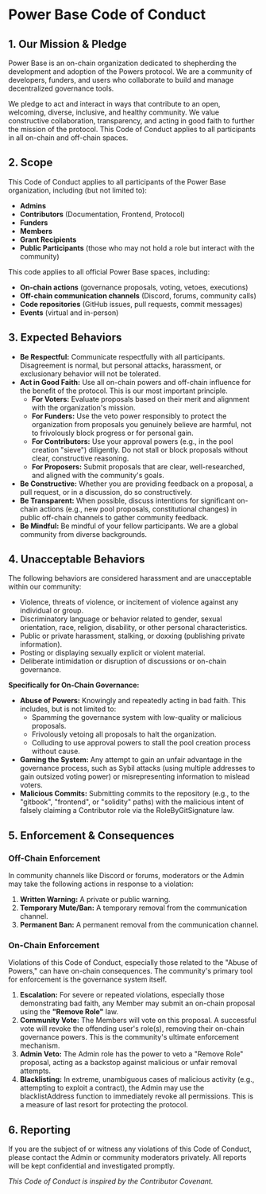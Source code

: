 # **Power Base Code of Conduct**

## **1\. Our Mission & Pledge**

Power Base is an on-chain organization dedicated to shepherding the development and adoption of the Powers protocol. We are a community of developers, funders, and users who collaborate to build and manage decentralized governance tools.

We pledge to act and interact in ways that contribute to an open, welcoming, diverse, inclusive, and healthy community. We value constructive collaboration, transparency, and acting in good faith to further the mission of the protocol. This Code of Conduct applies to all participants in all on-chain and off-chain spaces.

## **2\. Scope**

This Code of Conduct applies to all participants of the Power Base organization, including (but not limited to):

* **Admins**  
* **Contributors** (Documentation, Frontend, Protocol)  
* **Funders**  
* **Members**  
* **Grant Recipients**  
* **Public Participants** (those who may not hold a role but interact with the community)

This code applies to all official Power Base spaces, including:

* **On-chain actions** (governance proposals, voting, vetoes, executions)  
* **Off-chain communication channels** (Discord, forums, community calls)  
* **Code repositories** (GitHub issues, pull requests, commit messages)  
* **Events** (virtual and in-person)

## **3\. Expected Behaviors**

* **Be Respectful:** Communicate respectfully with all participants. Disagreement is normal, but personal attacks, harassment, or exclusionary behavior will not be tolerated.  
* **Act in Good Faith:** Use all on-chain powers and off-chain influence for the benefit of the protocol. This is our most important principle.  
  * **For Voters:** Evaluate proposals based on their merit and alignment with the organization's mission.  
  * **For Funders:** Use the veto power responsibly to protect the organization from proposals you genuinely believe are harmful, not to frivolously block progress or for personal gain.  
  * **For Contributors:** Use your approval powers (e.g., in the pool creation "sieve") diligently. Do not stall or block proposals without clear, constructive reasoning.  
  * **For Proposers:** Submit proposals that are clear, well-researched, and aligned with the community's goals.  
* **Be Constructive:** Whether you are providing feedback on a proposal, a pull request, or in a discussion, do so constructively.  
* **Be Transparent:** When possible, discuss intentions for significant on-chain actions (e.g., new pool proposals, constitutional changes) in public off-chain channels to gather community feedback.  
* **Be Mindful:** Be mindful of your fellow participants. We are a global community from diverse backgrounds.

## **4\. Unacceptable Behaviors**

The following behaviors are considered harassment and are unacceptable within our community:

* Violence, threats of violence, or incitement of violence against any individual or group.  
* Discriminatory language or behavior related to gender, sexual orientation, race, religion, disability, or other personal characteristics.  
* Public or private harassment, stalking, or doxxing (publishing private information).  
* Posting or displaying sexually explicit or violent material.  
* Deliberate intimidation or disruption of discussions or on-chain governance.

**Specifically for On-Chain Governance:**

* **Abuse of Powers:** Knowingly and repeatedly acting in bad faith. This includes, but is not limited to:  
  * Spamming the governance system with low-quality or malicious proposals.  
  * Frivolously vetoing all proposals to halt the organization.  
  * Colluding to use approval powers to stall the pool creation process without cause.  
* **Gaming the System:** Any attempt to gain an unfair advantage in the governance process, such as Sybil attacks (using multiple addresses to gain outsized voting power) or misrepresenting information to mislead voters.  
* **Malicious Commits:** Submitting commits to the repository (e.g., to the "gitbook", "frontend", or "solidity" paths) with the malicious intent of falsely claiming a Contributor role via the RoleByGitSignature law.

## **5\. Enforcement & Consequences**

### **Off-Chain Enforcement**

In community channels like Discord or forums, moderators or the Admin may take the following actions in response to a violation:

1. **Written Warning:** A private or public warning.  
2. **Temporary Mute/Ban:** A temporary removal from the communication channel.  
3. **Permanent Ban:** A permanent removal from the communication channel.

### **On-Chain Enforcement**

Violations of this Code of Conduct, especially those related to the "Abuse of Powers," can have on-chain consequences. The community's primary tool for enforcement is the governance system itself.

1. **Escalation:** For severe or repeated violations, especially those demonstrating bad faith, any Member may submit an on-chain proposal using the **"Remove Role"** law.  
2. **Community Vote:** The Members will vote on this proposal. A successful vote will revoke the offending user's role(s), removing their on-chain governance powers. This is the community's ultimate enforcement mechanism.  
3. **Admin Veto:** The Admin role has the power to veto a "Remove Role" proposal, acting as a backstop against malicious or unfair removal attempts.  
4. **Blacklisting:** In extreme, unambiguous cases of malicious activity (e.g., attempting to exploit a contract), the Admin may use the blacklistAddress function to immediately revoke all permissions. This is a measure of last resort for protecting the protocol.

## **6\. Reporting**

If you are the subject of or witness any violations of this Code of Conduct, please contact the Admin or community moderators privately. All reports will be kept confidential and investigated promptly.

*This Code of Conduct is inspired by the Contributor Covenant.*